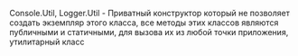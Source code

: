 Console.Util, Logger.Util - Приватный конструктор который не позволяет создать экземпляр этого класса, все методы этих классов являются публичными и статичными, для вызова их из любой точки приложения, утилитарный класс